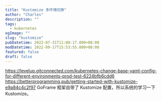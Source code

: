 ```yaml
---
title: "Kustomize 多环境切换"
author: "Charles"
description: ""
tags:
  - kubernetes
ogImage: ""
slug: "kustomize"
pubDatetime: 2022-07-31T11:08:17.000+08:00
modDatetime: 2022-09-17T15:53:55.000+08:00
featured: false
draft: false
---
```


<https://levelup.gitconnected.com/kubernetes-change-base-yaml-config-for-different-environments-prod-test-6224bfb6cdd6>
<https://betterprogramming.pub/getting-started-with-kustomize-e9a84c4c2f97>
GoFrame 框架自带了 Kustomize 配置，所以系统的学习一下 Kustomize。
